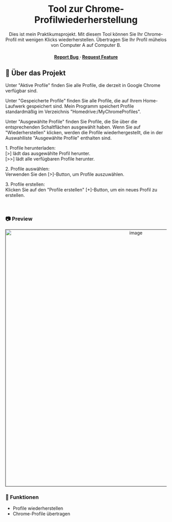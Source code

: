 <div align='center'>

<h1> Tool zur Chrome-Profilwiederherstellung</h1>
<p>Dies ist mein Praktikumsprojekt. Mit diesem Tool können Sie Ihr Chrome-Profil mit wenigen Klicks wiederherstellen. Übertragen Sie Ihr Profil mühelos von Computer A auf Computer B. </p>

<h4> <a href="https://github.com/Heki23/PraktikumProjekte/issues"> Report Bug </a> <span> · </span> <a href="https://github.com/Heki23/PraktikumProjekte/issues"> Request Feature </a> </h4>


</div>



## :star2: Über das Projekt

<p> Unter "Aktive Profile" finden Sie alle Profile, die derzeit in Google Chrome verfügbar sind. </p>
<p> Unter "Gespeicherte Profile" finden Sie alle Profile, die auf Ihrem Home-Laufwerk gespeichert sind. Mein Programm speichert Profile standardmäßig im Verzeichnis "Homedrive:/MyChromeProfiles". </p>
<p> Unter "Ausgewählte Profile" finden Sie Profile, die Sie über die entsprechenden Schaltflächen ausgewählt haben. Wenn Sie auf "Wiederherstellen" klicken, werden die Profile wiederhergestellt, die in der Auswahlliste "Ausgewählte Profile" enthalten sind. </p>
<p>
1. Profile herunterladen:<br>
[>] lädt das ausgewählte Profil herunter.<br>
[>>] lädt alle verfügbaren Profile herunter.<br>
</p><p>
2. Profile auswählen:<br>
Verwenden Sie den [>]-Button, um Profile auszuwählen.<br>
</p><p>
3. Profile erstellen:<br>
Klicken Sie auf den "Profile erstellen" [+]-Button, um ein neues Profil zu erstellen.<br>
</p><br>

### :camera: Preview

<div align="center"> <a href=""><img src="https://github.com/Heki23/PraktikumProjekte/blob/main/ChromeTool%20demo.gif" alt='image' width='800'/></a> </div>



### :dart: Funktionen

- Profile wiederherstellen
- Chrome-Profile übertragen




